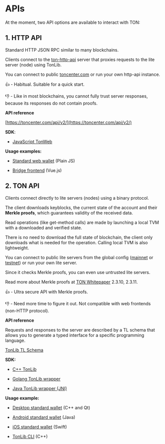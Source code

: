 # APIs

At the moment, two API options are available to interact with TON:

## 1. HTTP API

Standard HTTP JSON RPC similar to many blockchains.

Clients connect to the [ton-http-api](https://github.com/toncenter/ton-http-api) server that proxies requests to the lite server (node) using TonLib.

You can connect to public [toncenter.com](https://toncenter.com) or run your own http-api instance.

👍 - Habitual. Suitable for a quick start.

👎 - Like in most blockchains, you cannot fully trust server responses, because its responses do not contain proofs.

**API reference**

[https://toncenter.com/api/v2/](https://toncenter.com/api/v2/)

**SDK**:

- [JavaScript TonWeb](https://github.com/toncenter/tonweb)

**Usage examples:**

- [Standard web wallet](https://github.com/toncenter/ton-wallet) (Plain JS)

- [Bridge frontend](https://github.com/ton-blockchain/bridge) (Vue.js)


## 2. TON API

   Clients connect directly to lite servers (nodes) using a binary protocol.

   The client downloads keyblocks, the current state of the account and their **Merkle proofs**, which guarantees validity of the received data.

   Read operations (like get-method calls) are made by launching a local TVM with a downloaded and verified state.

   There is no need to download the full state of blockchain, the client only downloads what is needed for the operation. Calling local TVM is also lightweight.

   You can connect to public lite servers from the global config ([mainnet](https://ton.org/global-config.json) or [testnet](https://newton-blockchain.github.io/testnet-global.config.json)) or run your own lite server.

   Since it checks Merkle proofs, you can even use untrusted lite servers.

   Read more about Merkle proofs at [TON Whitepaper](https://ton-blockchain.github.io/docs/ton.pdf) 2.3.10, 2.3.11.

   👍 - Ultra secure API with Merkle proofs. 

   👎 - Need more time to figure it out. Not compatible with web frontends (non-HTTP protocol).

  **API reference**

  Requests and responses to the server are described by a TL schema that allows you to generate a typed interface for a specific programming language.

  [TonLib TL Schema](https://github.com/newton-blockchain/ton/blob/master/tl/generate/scheme/tonlib_api.tl)

   **SDK:**
   
   - [C++ TonLib](https://github.com/newton-blockchain/ton/tree/master/example/cpp)

   - [Golang TonLib wrapper](https://github.com/ton-blockchain/tonlib-go)
   
   - [Java TonLib wrapper (JNI)](https://github.com/ton-blockchain/tonlib-java)
   
   **Usage example:**

   - [Desktop standard wallet](https://github.com/newton-blockchain/wallet-desktop) (C++ and Qt)

   - [Android standard wallet](https://github.com/trm-dev/wallet-android) (Java)  

   - [iOS standard wallet](https://github.com/trm-dev/wallet-ios) (Swift)

   - [TonLib CLI](https://github.com/newton-blockchain/ton/blob/master/tonlib/tonlib/tonlib-cli.cpp) (C++)
